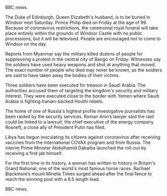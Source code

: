 BBC news.

The Duke of Edinburgh, Queen Elizabeth's husband, is to be buried in Windsor next Saturday. Prince Philip died on Friday at the age of 99. Because of coronavirus restrictions, the ceremonial royal funeral will take place entirely within the grounds of Windsor Castle with no public processions, but it will be televised. People are encouraged not to come to Windsor on the day.

Reports from Myanmar say the military killed dozens of people for suppressing a protest in the central city of Bango on Friday. Witnesses say the soldiers have used heavy weapons and shot at anything that moved. The exact number of people who died may never be known, as the soldiers are said to have taken away the bodies of their victims.

Three soldiers have been executed for treason in Saudi Arabia. The authorities accused them of targeting the kingdom's security and military interest. They were executed close to the border with Yemen where Saudi Arabia is fighting Iranian-backed Houthi rebels.

The home of one of Russia's highest profile investigative journalists has been raided by the security services. Roman Anin’s lawyer said the raid could be linked to a lawsuit, the chief executive of the energy company Rosneft, a close ally of President Putin has filed.

Libya has begun inoculating its citizens against coronavirus after receiving vaccines from the international COVAX program and from Russia. The interim Prime Minister Abdulhamid Dabaiba launched the roll-out by receiving a first jab himself.

For the first time in its history, a woman has written to history in Britain's Grand National, one of the world's most famous horse races. Rachael Blackmore’s mount Minella Times surged ahead after the final fence to reach the winning post with a 6.5 length lead. 

BBC news.
